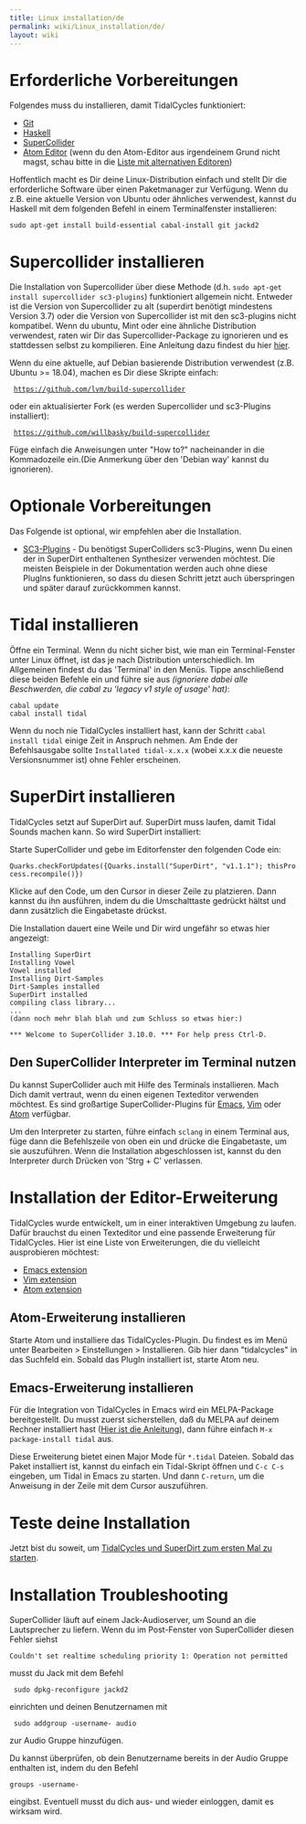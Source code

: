 ```yaml
---
title: Linux installation/de
permalink: wiki/Linux_installation/de/
layout: wiki
---
```


# Erforderliche Vorbereitungen

Folgendes muss du installieren, damit TidalCycles funktioniert:

-   [Git](https://git-scm.com/)
-   [Haskell](https://www.haskell.org/platform/)
-   [SuperCollider](http://supercollider.github.io/download)
-   [Atom Editor](https://atom.io/) (wenn du den Atom-Editor aus
    irgendeinem Grund nicht magst, schau bitte in die [Liste mit
    alternativen Editoren](/wiki/List_of_tidal_editors "wikilink"))

Hoffentlich macht es Dir deine Linux-Distribution einfach und stellt Dir
die erforderliche Software über einen Paketmanager zur Verfügung. Wenn
du z.B. eine aktuelle Version von Ubuntu oder ähnliches verwendest,
kannst du Haskell mit dem folgenden Befehl in einem Terminalfenster
installieren:

`sudo apt-get install build-essential cabal-install git jackd2`

# Supercollider installieren

Die Installation von Supercollider über diese Methode (d.h.
`sudo apt-get install supercollider sc3-plugins`) funktioniert allgemein
nicht. Entweder ist die Version von Supercollider zu alt (superdirt
benötigt mindestens Version 3.7) oder die Version von Supercollider ist
mit den sc3-plugins nicht kompatibel. Wenn du ubuntu, Mint oder eine
ähnliche Distribution verwendest, raten wir Dir das
Supercollider-Package zu ignorieren und es stattdessen selbst zu
kompilieren. Eine Anleitung dazu findest du hier
[hier](https://supercollider.github.io/development/building.html).

Wenn du eine aktuelle, auf Debian basierende Distribution verwendest
(z.B. Ubuntu &gt;= 18.04), machen es Dir diese Skripte einfach:

` `[`https://github.com/lvm/build-supercollider`](https://github.com/lvm/build-supercollider)

oder ein aktualisierter Fork (es werden Supercollider und sc3-Plugins
installiert):

` `[`https://github.com/willbasky/build-supercollider`](https://github.com/willbasky/build-supercollider)

Füge einfach die Anweisungen unter "How to?" nacheinander in die
Kommadozeile ein.(Die Anmerkung über den 'Debian way' kannst du
ignorieren).

# Optionale Vorbereitungen

Das Folgende ist optional, wir empfehlen aber die Installation.

-   [SC3-Plugins](https://supercollider.github.io/sc3-plugins/) - Du
    benötigst SuperColliders sc3-Plugins, wenn Du einen der in SuperDirt
    enthaltenen Synthesizer verwenden möchtest. Die meisten Beispiele in
    der Dokumentation werden auch ohne diese PlugIns funktionieren, so
    dass du diesen Schritt jetzt auch überspringen und später darauf
    zurückkommen kannst.

# Tidal installieren

Öffne ein Terminal. Wenn du nicht sicher bist, wie man ein
Terminal-Fenster unter Linux öffnet, ist das je nach Distribution
unterschiedlich. Im Allgemeinen findest du das 'Terminal' in den Menüs.
Tippe anschließend diese beiden Befehle ein und führe sie aus
*(ignoriere dabei alle Beschwerden, die cabal zu 'legacy v1 style of
usage' hat)*:

`cabal update`  
`cabal install tidal`

Wenn du noch nie TidalCycles installiert hast, kann der Schritt
`cabal install tidal` einige Zeit in Anspruch nehmen. Am Ende der
Befehlsausgabe sollte `Installated tidal-x.x.x` (wobei x.x.x die neueste
Versionsnummer ist) ohne Fehler erscheinen.

# SuperDirt installieren

TidalCycles setzt auf SuperDirt auf. SuperDirt muss laufen, damit Tidal
Sounds machen kann. So wird SuperDirt installiert:

Starte SuperCollider und gebe im Editorfenster den folgenden Code ein:

`Quarks.checkForUpdates({Quarks.install("SuperDirt", "v1.1.1"); thisProcess.recompile()})`

Klicke auf den Code, um den Cursor in dieser Zeile zu platzieren. Dann
kannst du ihn ausführen, indem du die Umschalttaste gedrückt hältst und
dann zusätzlich die Eingabetaste drückst.

Die Installation dauert eine Weile und Dir wird ungefähr so etwas hier
angezeigt:

``` plaintext
Installing SuperDirt
Installing Vowel
Vowel installed
Installing Dirt-Samples
Dirt-Samples installed
SuperDirt installed
compiling class library...
...
(dann noch mehr blah blah und zum Schluss so etwas hier:)

*** Welcome to SuperCollider 3.10.0. *** For help press Ctrl-D.
```

## Den SuperCollider Interpreter im Terminal nutzen

Du kannst SuperCollider auch mit Hilfe des Terminals installieren. Mach
Dich damit vertraut, wenn du einen eigenen Texteditor verwenden
möchtest. Es sind großartige SuperCollider-Plugins für
[Emacs](https://github.com/supercollider/scel),
[Vim](https://github.com/supercollider/scvim) oder
[Atom](https://atom.io/packages/supercollider) verfügbar.

Um den Interpreter zu starten, führe einfach `sclang` in einem Terminal
aus, füge dann die Befehlszeile von oben ein und drücke die
Eingabetaste, um sie auszuführen. Wenn die Installation abgeschlossen
ist, kannst du den Interpreter durch Drücken von 'Strg + C' verlassen.

# Installation der Editor-Erweiterung

TidalCycles wurde entwickelt, um in einer interaktiven Umgebung zu
laufen. Dafür brauchst du einen Texteditor und eine passende Erweiterung
für TidalCycles. Hier ist eine Liste von Erweiterungen, die du
vielleicht ausprobieren möchtest:

-   [Emacs extension](https://github.com/supercollider/scel)
-   [Vim extension](https://github.com/supercollider/scvim)
-   [Atom extension](https://github.com/crucialfelix/atom-supercollider)

## Atom-Erweiterung installieren

Starte Atom und installiere das TidalCycles-Plugin. Du findest es im
Menü unter Bearbeiten &gt; Einstellungen &gt; Installieren. Gib hier
dann "tidalcycles" in das Suchfeld ein. Sobald das PlugIn installiert
ist, starte Atom neu.

## Emacs-Erweiterung installieren

Für die Integration von TidalCycles in Emacs wird ein MELPA-Package
bereitgestellt. Du musst zuerst sicherstellen, daß du MELPA auf deinem
Rechner installiert hast ([Hier ist die
Anleitung](https://melpa.org/#/getting-started)), dann führe einfach
`M-x package-install `<return>` tidal `<return> aus.

Diese Erweiterung bietet einen Major Mode für `*.tidal` Dateien. Sobald
das Paket installiert ist, kannst du einfach ein Tidal-Skript öffnen und
`C-c C-s` eingeben, um Tidal in Emacs zu starten. Und dann `C-return`,
um die Anweisung in der Zeile mit dem Cursor auszuführen.

# Teste deine Installation

Jetzt bist du soweit, um [ TidalCycles und SuperDirt zum ersten Mal zu
starten](/wiki/Start_tidalcycles_and_superdirt_for_the_first_time "wikilink").

# Installation Troubleshooting

SuperCollider läuft auf einem Jack-Audioserver, um Sound an die
Lautsprecher zu liefern. Wenn du im Post-Fenster von SuperCollider
diesen Fehler siehst

    Couldn't set realtime scheduling priority 1: Operation not permitted

musst du Jack mit dem Befehl

     sudo dpkg-reconfigure jackd2 

einrichten und deinen Benutzernamen mit

     sudo addgroup -username- audio 

zur Audio Gruppe hinzufügen.

Du kannst überprüfen, ob dein Benutzername bereits in der Audio Gruppe
enthalten ist, indem du den Befehl

    groups -username-

eingibst. Eventuell musst du dich aus- und wieder einloggen, damit es
wirksam wird.
